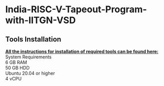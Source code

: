 # India-RISC-V-Tapeout-Program-with-IITGN-VSD
## Tools Installation
<u>**All the instructions for installation of required tools can be found here:**</u>
System Requirements  
6 GB RAM  
50 GB HDD  
Ubuntu 20.04 or higher  
4 vCPU  
